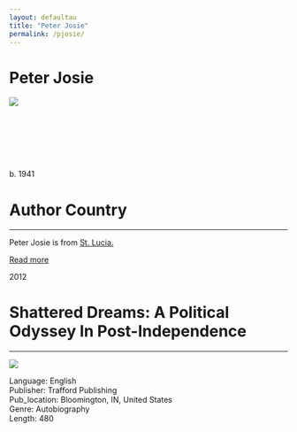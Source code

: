 ```yaml
---
layout: defaultau
title: "Peter Josie"
permalink: /pjosie/
---
```

<!-- partial:index.partial.html -->
<div class="content">
    <h1>Peter Josie</h1>
    <div class="quote">
        <div><img src="https://images-na.ssl-images-amazon.com/images/I/511RaSGOR+L._UY200_.jpg" class="logo"></div>
    </div>
    <div class="timeline">
        <div style="padding-bottom:100px;"></div>
        <div class="block">
            <div class="date right"><p class="right">b. 1941</p></div>
            <div class="dot"></div>
            <div class="left first">
            <div class="author_country">
                <h1>Author Country</h1><hr>
            <div class="aclocation"><p> Peter Josie is from <a href="{{ site.baseurl }}/16">St. Lucia.</a></p></div>
                <div class="acreadmore"><a href="https://en.wikipedia.org/wiki/Peter_Josie" target="_blank">Read more</a></div>
            </div>
        </div>
        <div class="block">
            <div class="date left"><p class="left">2012</p></div>
            <div class="dot"></div>
            <div class="right hide">
                <h1>Shattered Dreams: A Political Odyssey In Post-Independence</h1><hr>
                <p><img src="https://m.media-amazon.com/images/I/513xOXuUZTL._SY346_.jpg"></p>
                <p>
                Language: English <br/>
                Publisher: Trafford Publishing <br/>
                Pub_location: Bloomington, IN, United States <br/>
                Genre: Autobiography <br/>
                Length: 480 <br/>
                </p>
            </div>
        </div>
        </div>
  <!-- partial -->
<script src='https://cdnjs.cloudflare.com/ajax/libs/jquery/3.1.1/jquery.min.js'></script><script  src="{{ site.baseurl }}/assets/js/authorscript.js"></script>